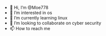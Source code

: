 - 👋 Hi, I’m @Moe778
- 👀 I’m interested in os
- 🌱 I’m currently learning linux
- 💞️ I’m looking to collaborate on cyber security 
- 📫 How to reach me 

<!---
Moe778/Moe778 is a ✨ special ✨ repository because its `README.md` (this file) appears on your GitHub profile.
You can click the Preview link to take a look at your changes.
--->
